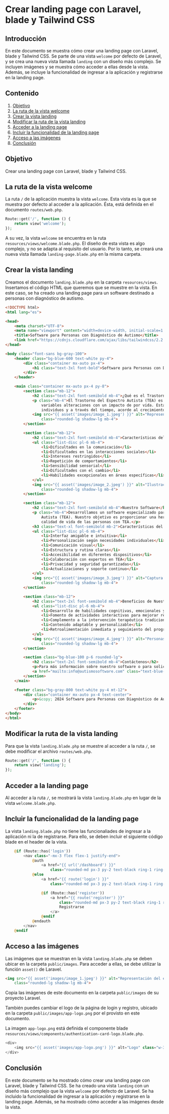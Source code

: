 # Crear landing page con Laravel, blade y Tailwind CSS
## Introducción
En este documento se muestra cómo crear una landing page con Laravel, blade y Tailwind CSS. Se parte de una vista `welcome` por defecto de Laravel, y se crea una nueva vista llamada `landing` con un diseño más complejo. Se incluyen imágenes y se muestra cómo acceder a ellas desde la vista. Además, se incluye la funcionalidad de ingresar a la aplicación y registrarse en la landing page.

## Contenido
1. [Objetivo](#objetivo)
2. [La ruta de la vista welcome](#la-ruta-de-la-vista-welcome)
3. [Crear la vista landing](#crear-la-vista-landing)
4. [Modificar la ruta de la vista landing](#modificar-la-ruta-de-la-vista-landing)
5. [Acceder a la landing page](#acceder-a-la-landing-page)
6. [Incluir la funcionalidad de la landing page](#incluir-la-funcionalidad-de-la-landing-page)
7. [Acceso a las imágenes](#acceso-a-las-imágenes)
8. [Conclusión](#conclusión)

## Objetivo
Crear una landing page con Laravel, blade y Tailwind CSS.
## La ruta de la vista welcome
La ruta `/` de la aplicación muestra la vista `welcome`. Esta vista es la que se muestra por defecto al acceder a la aplicación. Ésta, está definida en el documento `routes/web.php`.
```php
Route::get('/', function () {
    return view('welcome');
});
```
A su vez, la vista `welcome` se encuentra en la ruta `resources/views/welcome.blade.php`.
El diseño de esta vista es algo complejo, y no se adapta al requisito del usuario. Por lo tanto, se creará una nueva vista llamada `landing-page.blade.php` en la misma carpeta.
## Crear la vista landing
Creamos el documento `landing.blade.php` en la carpeta `resources/views`.
Insertamos el código HTML que queremos que se muestre en la vista. En este caso, se ha creado una landing page para un software destinado a personas con diagnóstico de autismo.
```html
<!DOCTYPE html>
<html lang="es">

<head>
    <meta charset="UTF-8">
    <meta name="viewport" content="width=device-width, initial-scale=1.0">
    <title>Software para Personas con Diagnóstico de Autismo</title>
    <link href="https://cdnjs.cloudflare.com/ajax/libs/tailwindcss/2.2.19/tailwind.min.css" rel="stylesheet">
</head>

<body class="font-sans bg-gray-100">
    <header class="bg-blue-600 text-white py-4">
        <div class="container mx-auto px-4">
            <h1 class="text-3xl font-bold">Software para Personas con Diagnóstico de Autismo</h1>
        </div>
    </header>

    <main class="container mx-auto px-4 py-8">
        <section class="mb-12">
            <h2 class="text-2xl font-semibold mb-4">¿Qué es el Trastorno del Espectro Autista (TEA)?</h2>
            <p class="mb-4">El Trastorno del Espectro Autista (TEA) es una condición caracterizada por presentar
                variables alteraciones con un impacto de por vida. Estas manifestaciones son muy variables entre
                individuos y a través del tiempo, acorde al crecimiento y maduración de las personas.</p>
            <img src="{{ asset('images/image_1.jpeg') }}" alt="Representación del espectro autista"
                class="rounded-lg shadow-lg mb-4">
        </section>

        <section class="mb-12">
            <h2 class="text-2xl font-semibold mb-4">Características del Autismo</h2>
            <ul class="list-disc pl-6 mb-4">
                <li>Dificultades en la comunicación</li>
                <li>Dificultades en las interacciones sociales</li>
                <li>Intereses restringidos</li>
                <li>Repetición de comportamientos</li>
                <li>Sensibilidad sensorial</li>
                <li>Dificultades con el cambio</li>
                <li>Habilidades excepcionales en áreas específicas</li>
            </ul>
            <img src="{{ asset('images/image_2.jpeg') }}" alt="Ilustración de características del autismo"
                class="rounded-lg shadow-lg mb-4">
        </section>

        <section class="mb-12">
            <h2 class="text-2xl font-semibold mb-4">Nuestro Software</h2>
            <p class="mb-4">Desarrollamos un software especializado para ayudar a personas con Trastorno del Espectro
                Autista (TEA). Nuestro objetivo es proporcionar una herramienta que facilite la inclusión y mejore la
                calidad de vida de las personas con TEA.</p>
            <h3 class="text-xl font-semibold mb-2">Características del Software:</h3>
            <ul class="list-disc pl-6 mb-4">
                <li>Interfaz amigable e intuitiva</li>
                <li>Personalización según necesidades individuales</li>
                <li>Comunicación visual</li>
                <li>Estructura y rutina claras</li>
                <li>Accesibilidad en diferentes dispositivos</li>
                <li>Colaboración con expertos en TEA</li>
                <li>Privacidad y seguridad garantizadas</li>
                <li>Actualizaciones y soporte continuo</li>
            </ul>
            <img src="{{ asset('images/image_3.jpeg') }}" alt="Captura de pantalla del software"
                class="rounded-lg shadow-lg mb-4">
        </section>

        <section class="mb-12">
            <h2 class="text-2xl font-semibold mb-4">Beneficios de Nuestro Software</h2>
            <ul class="list-disc pl-6 mb-4">
                <li>Desarrollo de habilidades cognitivas, emocionales y motrices</li>
                <li>Fomento de actividades interactivas para mejorar relaciones interpersonales</li>
                <li>Complemento a la intervención terapéutica tradicional</li>
                <li>Contenido adaptable y personalizable</li>
                <li>Retroalimentación inmediata y seguimiento del progreso</li>
            </ul>
            <img src="{{ asset('images/image_4.jpeg') }}" alt="Personas utilizando el software"
                class="rounded-lg shadow-lg mb-4">
        </section>

        <section class="bg-blue-100 p-6 rounded-lg">
            <h2 class="text-2xl font-semibold mb-4">Contáctenos</h2>
            <p>Para más información sobre nuestro software o para solicitar una demostración, por favor contáctenos:</p>
            <a href="mailto:info@autismosoftware.com" class="text-blue-600 hover:underline">info@autismosoftware.com</a>
        </section>
    </main>

    <footer class="bg-gray-800 text-white py-4 mt-12">
        <div class="container mx-auto px-4 text-center">
            <p>&copy; 2024 Software para Personas con Diagnóstico de Autismo. Todos los derechos reservados.</p>
        </div>
    </footer>
</body>
</html>
```
## Modificar la ruta de la vista landing
Para que la vista `landing.blade.php` se muestre al acceder a la ruta `/`, se debe modificar el archivo `routes/web.php`.
```php
Route::get('/', function () {
    return view('landing');
});
```
## Acceder a la landing page
Al acceder a la ruta `/`, se mostrará la vista `landing.blade.php` en lugar de la vista `welcome.blade.php`.
## Incluir la funcionalidad de la landing page
La vista `landing.blade.php` no tiene las funcionaliades de ingresar a la aplicación ni la de registrarse. Para ello, se deben incluir el siguiente código blade en el header de la vista.
```php
    @if (Route::has('login'))
        <nav class="-mx-3 flex flex-1 justify-end">
            @auth
                <a href="{{ url('/dashboard') }}"
                    class="rounded-md px-3 py-2 text-black ring-1 ring-transparent transition hover:text-black/70 focus:outline-none focus-visible:ring-[#FF2D20] dark:text-white dark:hover:text-white/80 dark:focus-visible:ring-white">Panel</a>
            @else
                <a href="{{ route('login') }}"
                    class="rounded-md px-3 py-2 text-black ring-1 ring-transparent transition hover:text-black/70 focus:outline-none focus-visible:ring-[#FF2D20] dark:text-white dark:hover:text-white/80 dark:focus-visible:ring-white">Ingresar</a>

                @if (Route::has('register'))
                    <a href="{{ route('register') }}"
                        class="rounded-md px-3 py-2 text-black ring-1 ring-transparent transition hover:text-black/70 focus:outline-none focus-visible:ring-[#FF2D20] dark:text-white dark:hover:text-white/80 dark:focus-visible:ring-white">
                        Registrarse
                    </a>
                @endif
            @endauth
        </nav>
    @endif
```

## Acceso a las imágenes
Las imágenes que se muestran en la vista `landing.blade.php` se deben ubicar en la carpeta `public/images`. Para acceder a ellas, se debe utilizar la función `asset()` de Laravel.
```html
<img src="{{ asset('images/image_1.jpeg') }}" alt="Representación del espectro autista"
    class="rounded-lg shadow-lg mb-4">
```
Copia las imágenes de este documento en la carpeta `public/images` de su proyecto Laravel.

También puedes cambiar el logo de la página de login y registro, ubicado en la carpeta `public/images/app-logo.png` por el provisto en este documento.

La imagen `app-logo.png` está definida el componente blade `resources/views/components/authentication-card-logo.blade.php`.
```php
<div>
    <img src="{{ asset('images/app-logo.png') }}" alt="Logo" class="w-32 h-32" />
</div>
```

## Conclusión
En este documento se ha mostrado cómo crear una landing page con Laravel, blade y Tailwind CSS. Se ha creado una vista `landing` con un diseño más complejo que la vista `welcome` por defecto de Laravel. Se ha incluido la funcionalidad de ingresar a la aplicación y registrarse en la landing page. Además, se ha mostrado cómo acceder a las imágenes desde la vista.